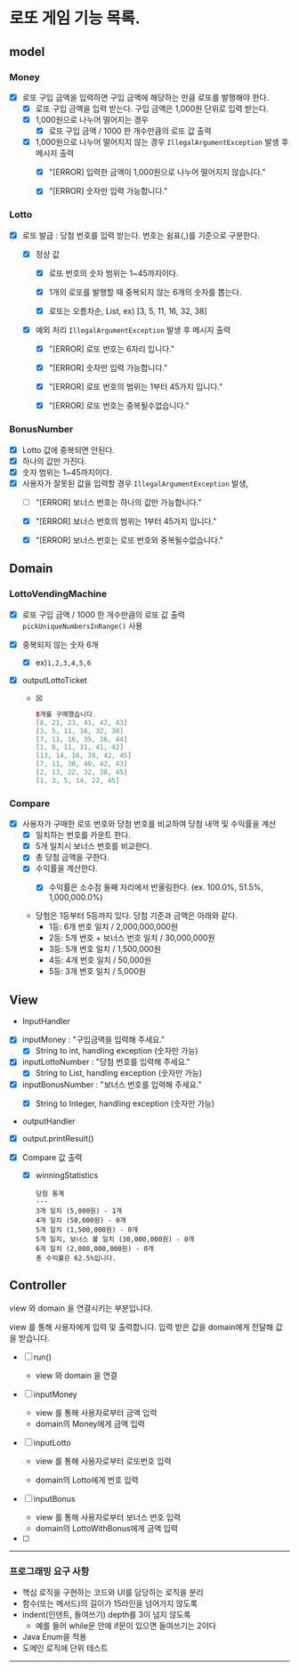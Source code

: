 # 로또 게임 기능 목록.

## model

###  **Money**

- [x] 로또 구입 금액을 입력하면 구입 금액에 해당하는 만큼 로또를 발행해야 한다.
  - [x] 로또 구입 금액을 입력 받는다. 구입 금액은 1,000원 단위로 입력 받는다.
  - [x] 1,000원으로 나누어 떨어지는 경우
  	- [x] 로또 구입 금액 / 1000 한 개수만큼의 로또 값 출력
  - [x] 1,000원으로 나누어 떨어지지 않는 경우  `IllegalArgumentException` 발생 후 메시지 출력
  	- [x] "[ERROR] 입력한 금액이 1,000원으로 나누어 떨어지지 않습니다."
  	- [x] "[ERROR] 숫자만 입력 가능합니다."



###  **Lotto**

- [x] 로또 발급 : 당첨 번호를 입력 받는다. 번호는 쉼표(,)를 기준으로 구분한다.
  - [x] 정상 값

    - [x] 로또 번호의 숫자 범위는 1~45까지이다.
    - [x] 1개의 로또를 발행할 때 중복되지 않는 6개의 숫자를 뽑는다.

    - [x] 로또는 오름차순, List<Integer>, ex) [3, 5, 11, 16, 32, 38] 

  - [x] 예외 처리  `IllegalArgumentException` 발생 후 메시지 출력

    - [x] "[ERROR] 로또 번호는 6자리 입니다."
    - [x] "[ERROR] 숫자만 입력 가능합니다."
    - [x] "[ERROR] 로또 번호의 범위는 1부터 45가지 입니다."
    - [x] "[ERROR] 로또 번호는 중복될수없습니다."



### BonusNumber

- [x] Lotto 값에 중복되면 안된다.
- [x] 하나의 값만 가진다.
- [x] 숫자 범위는 1~45까지이다.
- [x] 사용자가 잘못된 값을 입력할 경우 `IllegalArgumentException` 발생,
  - [ ] "[ERROR] 보너스 번호는 하나의 값만 가능합니다."
  - [x] "[ERROR] 보너스 번호의 범위는 1부터 45가지 입니다."
  - [x] "[ERROR] 보너스 번호는 로또 번호와 중복될수없습니다."



## Domain

### **LottoVendingMachine**

- [x] 로또 구입 금액 / 1000 한 개수만큼의 로또 값 출력 `pickUniqueNumbersInRange()` 사용

- [x] 중복되지 않는 숫자 6개
  - [x] ex)`1,2,3,4,5,6`
- [x] outputLottoTicket
  - [x] ```java
    8개를 구매했습니다.
    [8, 21, 23, 41, 42, 43] 
    [3, 5, 11, 16, 32, 38] 
    [7, 11, 16, 35, 36, 44] 
    [1, 8, 11, 31, 41, 42] 
    [13, 14, 16, 38, 42, 45] 
    [7, 11, 30, 40, 42, 43] 
    [2, 13, 22, 32, 38, 45] 
    [1, 3, 5, 14, 22, 45]
    ```



### **Compare**

- [x] 사용자가 구매한 로또 번호와 당첨 번호를 비교하여 당첨 내역  및 수익률을 계산 
  - [x] 일치하는 번호를 카운트 한다.
  - [x] 5개 일치시 보너스 번호를 비교한다.
  - [x] 총 당첨 금액을 구한다.
  - [x] 수익률을 계산한다.
  	- [x] 수익률은 소수점 둘째 자리에서 반올림한다. (ex. 100.0%, 51.5%, 1,000,000.0%)
  
  
  
  
  - 당첨은 1등부터 5등까지 있다. 당첨 기준과 금액은 아래와 같다.
    - 1등: 6개 번호 일치 / 2,000,000,000원
    - 2등: 5개 번호 + 보너스 번호 일치 / 30,000,000원
    - 3등: 5개 번호 일치 / 1,500,000원
    - 4등: 4개 번호 일치 / 50,000원
    - 5등: 3개 번호 일치 / 5,000원



## View

- InputHandler
- [x] inputMoney : "구입금액을 입력해 주세요."
  - [x] String to int, handling exception (숫자만 가능)
- [x] inputLottoNumber : "당첨 번호를 입력해 주세요."
  - [x] String to List<Integer>, handling exception (숫자만 가능)
- [x] inputBonusNumber : "보너스 번호를 입력해 주세요."
  - [x] String to Integer, handling exception (숫자만 가능)



- outputHandler

- [x] output.printResult()

- [x] Compare 값 출력

  - [x] winningStatistics

    ```
    당첨 통계
    ---
    3개 일치 (5,000원) - 1개
    4개 일치 (50,000원) - 0개
    5개 일치 (1,500,000원) - 0개
    5개 일치, 보너스 볼 일치 (30,000,000원) - 0개
    6개 일치 (2,000,000,000원) - 0개
    총 수익률은 62.5%입니다.
    ```



## Controller

view 와 domain 을 연결시키는 부분입니다.

view 를 통해 사용자에게 입력 및 출력합니다. 입력 받은 값을 domain에게 전달해 값을 받습니다.

- [ ] run()

	- view 와 domain 을 연결

- [ ] inputMoney 

	- view 를 통해 사용자로부터 금액 입력
	- domain의 Money에게 금액 입력

- [ ] inputLotto

	- view 를 통해 사용자로부터 로또번호 입력

	- domain의 Lotto에게 번호 입력

- [ ] inputBonus

	- view 를 통해 사용자로부터 보너스 번호 입력
	- domain의 LottoWithBonus에게 금액 입력

- [ ] 




---

### 프로그래밍 요구 사항

- 핵심 로직을 구현하는 코드와 UI를 담당하는 로직을 분리
- 함수(또는 메서드)의 길이가 15라인을 넘어가지 않도록
- indent(인덴트, 들여쓰기) depth를 3이 넘지 않도록 
	- 예를 들어 while문 안에 if문이 있으면 들여쓰기는 2이다
- Java Enum을 적용
- 도메인 로직에 단위 테스트

---

